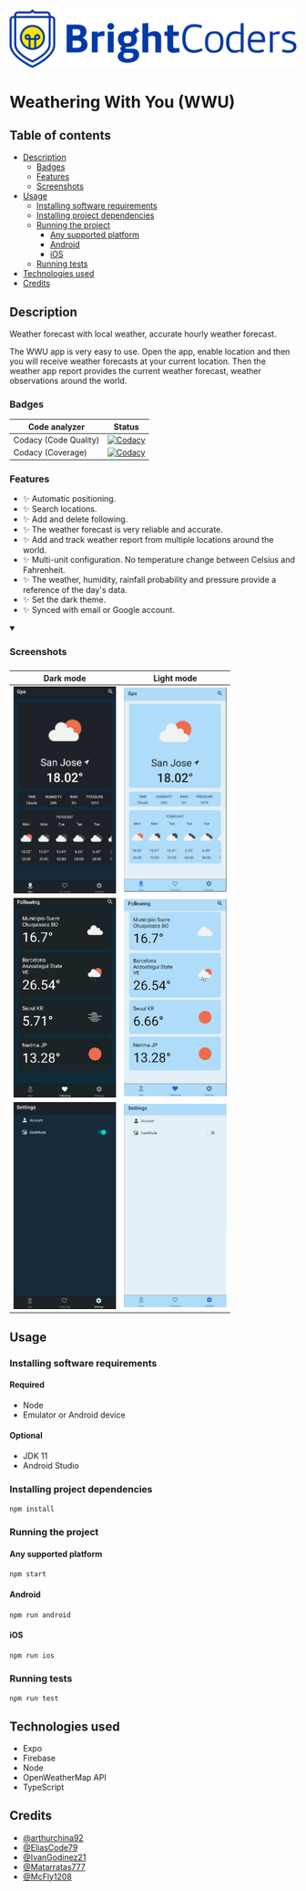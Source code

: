 ![BrightCoders Logo](img/logo.png)

# Weathering With You (WWU)

## Table of contents

- [Description](#Description)
  - [Badges](#Badges)
  - [Features](#Features)
  - [Screenshots](#Screenshots)
- [Usage](#Usage)
  - [Installing software requirements](#Installing-software-requirements)
  - [Installing project dependencies](#Installing-project-dependencies)
  - [Running the project](#Running-the-project)
    - [Any supported platform](#Any-supported-platform)
    - [Android](#Android)
    - [iOS](#iOS)
  - [Running tests](#running-tests)
- [Technologies used](#Technologies-used)
- [Credits](#Credits)

## Description

Weather forecast with local weather, accurate hourly weather forecast.

The WWU app is very easy to use. Open the app, enable location and then you will receive weather forecasts at your current location. Then the weather app report provides the current weather forecast, weather observations around the world.

### Badges

| Code analyzer         | Status                                                                                                                                                                                                                                                             |
| --------------------- | ------------------------------------------------------------------------------------------------------------------------------------------------------------------------------------------------------------------------------------------------------------------ |
| Codacy (Code Quality) | [![Codacy](https://app.codacy.com/project/badge/Grade/82ce935ee8e24f3db9d56ab71474dfcf)](https://app.codacy.com/gh/BrightCoders-Institute/BCDIC22-RN-proyecto-final-team3/dashboard?utm_source=gh&utm_medium=referral&utm_content=&utm_campaign=Badge_grade)       |
| Codacy (Coverage)     | [![Codacy](https://app.codacy.com/project/badge/Coverage/82ce935ee8e24f3db9d56ab71474dfcf)](https://app.codacy.com/gh/BrightCoders-Institute/BCDIC22-RN-proyecto-final-team3/dashboard?utm_source=gh&utm_medium=referral&utm_content=&utm_campaign=Badge_coverage) |

### Features

- :sparkles: Automatic positioning.
- :sparkles: Search locations.
- :sparkles: Add and delete following.
- :sparkles: The weather forecast is very reliable and accurate.
- :sparkles: Add and track weather report from multiple locations around the world.
- :sparkles: Multi-unit configuration. No temperature change between Celsius and Fahrenheit.
- :sparkles: The weather, humidity, rainfall probability and pressure provide a reference of the day's data.
- :sparkles: Set the dark theme.
- :sparkles: Synced with email or Google account.

<details open>
  <summary><h3>Screenshots<h3></summary>
  <table>
    <thead>
      <tr>
        <th style="text-align: center">Dark mode</th>
        <th style="text-align: center">Light mode</th>
      </tr>
    </thead>
    <tbody>
      <tr>
        <td><img src="./img/screenshots/dark/gps.png" width="180" /></td>
        <td><img src="./img/screenshots/light/gps.png" width="180" /></td>
      </tr>
      <tr>
        <td><img src="./img/screenshots/dark/following.png" width="180" /></td>
        <td><img src="./img/screenshots/light/following.png" width="180" /></td>
      </tr>
      <tr>
        <td><img src="./img/screenshots/dark/settings.png" width="180" /></td>
        <td><img src="./img/screenshots/light/settings.png" width="180" /></td>
      </tr>
    </tbody>
  </table>
</details>

## Usage

### Installing software requirements

#### Required

- Node
- Emulator or Android device

#### Optional

- JDK 11
- Android Studio

### Installing project dependencies

```
npm install
```

### Running the project

#### Any supported platform

```
npm start
```

#### Android

```
npm run android
```

#### iOS

```
npm run ios
```

### Running tests

```
npm run test
```

## Technologies used

- Expo
- Firebase
- Node
- OpenWeatherMap API
- TypeScript

## Credits

- [@arthurchina92](https://github.com/arthurchina92)
- [@EliasCode79](https://github.com/EliasCode79)
- [@IvanGodinez21](https://github.com/IvanGodinez21)
- [@Matarratas777](https://github.com/Matarratas777)
- [@McFly1208](https://github.com/McFly1208)
